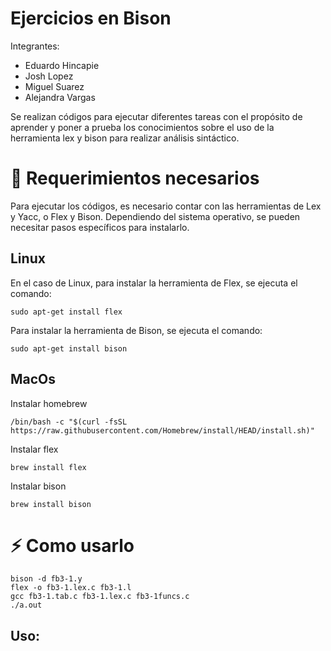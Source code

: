 # Ejercicios en Bison
Integrantes:

- Eduardo Hincapie 
- Josh Lopez 
- Miguel Suarez 
- Alejandra Vargas

Se realizan códigos para ejecutar diferentes tareas con el propósito de aprender y poner a prueba los conocimientos sobre el uso de la herramienta lex y bison para realizar análisis sintáctico.

# 🧷 Requerimientos necesarios

Para ejecutar los códigos, es necesario contar con las herramientas de Lex y Yacc, o Flex y Bison. Dependiendo del sistema operativo, se pueden necesitar pasos específicos para instalarlo.

## Linux
En el caso de Linux, para instalar la herramienta de Flex, se ejecuta el comando:

```
sudo apt-get install flex
```

Para instalar la herramienta de Bison, se ejecuta el comando:

```
sudo apt-get install bison
```

## MacOs

Instalar homebrew
```
/bin/bash -c "$(curl -fsSL https://raw.githubusercontent.com/Homebrew/install/HEAD/install.sh)"
```

Instalar flex
```
brew install flex
```

Instalar bison
```
brew install bison
```

# ⚡ Como usarlo

```
bison -d fb3-1.y
flex -o fb3-1.lex.c fb3-1.l
gcc fb3-1.tab.c fb3-1.lex.c fb3-1funcs.c
./a.out
```

## Uso:
